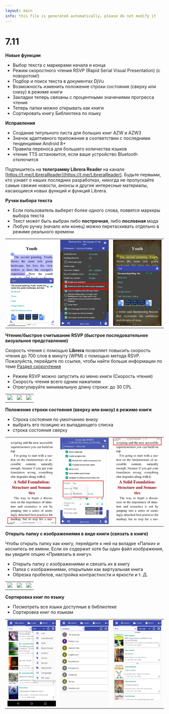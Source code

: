 ```yaml
---
layout: main
info: this file is generated automatically, please do not modify it
---
```


# 7.11

**Новые функции**

* Выбор текста с маркерами начала и конца
* Режим скоростного чтения RSVP (Rapid Serial Visual Presentation) (с поворотом!)
* Подбор и поиск текста в документах DjVu
* Возможность изменить положение строки состояния (сверху или снизу) в режиме книги
* Закладки теперь связаны с процентными значениями прогресса чтения
* Теперь папки можно открывать как книги
* Сортировать книгу Библиотека по языку

**Исправления**

* Создание титульного листа для больших книг AZW и AZW3
* Значок адаптивного приложения в соответствии с последними тенденциями Android 8+
* Правила переноса для большего количества языков
* чтение TTS остановится, если ваше устройство Bluetooth отключится

Подпишитесь на **телеграмму Librera Reader** на канале [https://t.me/LibreraReader](https://t.me/LibreraReader). Будьте первыми, кто узнает о наших последних разработках, никогда не пропускайте самые свежие новости, анонсы и другие интересные материалы, касающиеся новых функций и функций Librera.

**Ручки выбора текста**

* Если пользователь выберет более одного слова, появятся маркеры выбора текста
* Текст может быть выбран либо **построчная**, либо **пословная** мода
* Любую ручку (начало или конец) можно перетаскивать отдельно в режиме реального времени

||||
|-|-|-|
|![](4.png)|![](5.png)|![](6.png)|

**Чтение/быстрое считывание RSVP (быстрое последовательное визуальное представление)**

Скорость чтения с помощью **Librera** позволяет повысить скорость чтения до 700 слов в минуту (WPM) с помощью метода RSVP.
Пожалуйста, перейдите по ссылке, чтобы найти больше информации по теме [Раздел скорочтения](/wiki/manual/Rapid-Serial-Visual-Presentation/ru)

* Режим RSVP можно запустить из меню книги (Скорость чтения)
* Скорость чтения всего одним нажатием
* Отрегулируйте минимальную длину строки: до 30 CPL

||||
|-|-|-|
|![](/wiki/manual/Rapid-Serial-Visual-Presentation/1.png)|![](/wiki/manual/Rapid-Serial-Visual-Presentation/2.png)|![](/wiki/manual/Rapid-Serial-Visual-Presentation/3.png)|

**Положение строки состояния (вверху или внизу) в режиме книги**

* Строка состояния по умолчанию внизу
* выбрать его позицию из выпадающего списка
* строка состояния сверху

||||
|-|-|-|
|![](1.png)|![](2.png)|![](3.png)|

**Открыть папку с изображениями в виде книги (связать в книге)**

Чтобы открыть папку как книгу, перейдите к ней на вкладке «Папки» и коснитесь ее имени. Если он содержит хотя бы один файл изображения, вы увидите опцию «Привязать в книгу».

* Открыть папку с изображениями и связать их в книгу
* Папка с изображениями, открытыми как виртуальная книга
* Обрезка пробелов, настройка контрастности и яркости и т. Д.

||||
|-|-|-|
|![](/wiki/manual/Open-Folder-With-Images-As-A-Book/1.png)|![](/wiki/manual/Open-Folder-With-Images-As-A-Book/2.png)|![](/wiki/manual/Open-Folder-With-Images-As-A-Book/3.png)|

**Сортировка книг по языку**

* Посмотреть все языки доступные в библиотеке
* Сортировка книг по языкам

||||
|-|-|-|
|![](7.png)|![](8.png)|![](9.png)|


